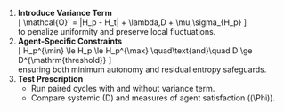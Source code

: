 1. **Introduce Variance Term**  
   \[
     \mathcal{O}' = |H_p - H_t| + \lambda\,D + \mu\,\sigma_{H_p}
   \]  
   to penalize uniformity and preserve local fluctuations.  
2. **Agent-Specific Constraints**  
   \[
     H_p^{\min} \le H_p \le H_p^{\max}
     \quad\text{and}\quad
     D \ge D^{\mathrm{threshold}}
   \]  
   ensuring both minimum autonomy and residual entropy safeguards.  
3. **Test Prescription**  
   - Run paired cycles with and without variance term.  
   - Compare systemic \(D\) and measures of agent satisfaction (\(\Phi\)).